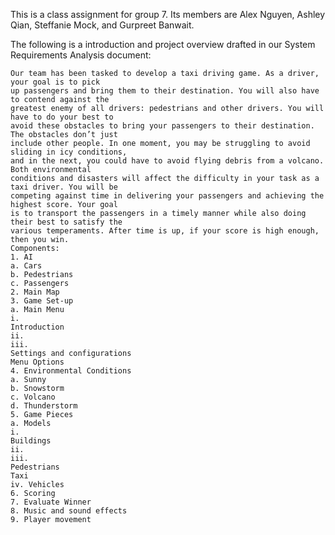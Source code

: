 This is a class assignment for group 7. Its members are Alex Nguyen, Ashley Qian, Steffanie Mock, and Gurpreet Banwait.

The following is a introduction and project overview drafted in our System Requirements Analysis document:

```
Our team has been tasked to develop a taxi driving game. As a driver, your goal is to pick
up passengers and bring them to their destination. You will also have to contend against the
greatest enemy of all drivers: pedestrians and other drivers. You will have to do your best to
avoid these obstacles to bring your passengers to their destination. The obstacles don’t just
include other people. In one moment, you may be struggling to avoid sliding in icy conditions,
and in the next, you could have to avoid flying debris from a volcano. Both environmental
conditions and disasters will affect the difficulty in your task as a taxi driver. You will be
competing against time in delivering your passengers and achieving the highest score. Your goal
is to transport the passengers in a timely manner while also doing their best to satisfy the
various temperaments. After time is up, if your score is high enough, then you win.
Components:
1. AI
a. Cars
b. Pedestrians
c. Passengers
2. Main Map
3. Game Set-up
a. Main Menu
i.
Introduction
ii.
iii.
Settings and configurations
Menu Options
4. Environmental Conditions
a. Sunny
b. Snowstorm
c. Volcano
d. Thunderstorm
5. Game Pieces
a. Models
i.
Buildings
ii.
iii.
Pedestrians
Taxi
iv. Vehicles
6. Scoring
7. Evaluate Winner
8. Music and sound effects
9. Player movement
```
